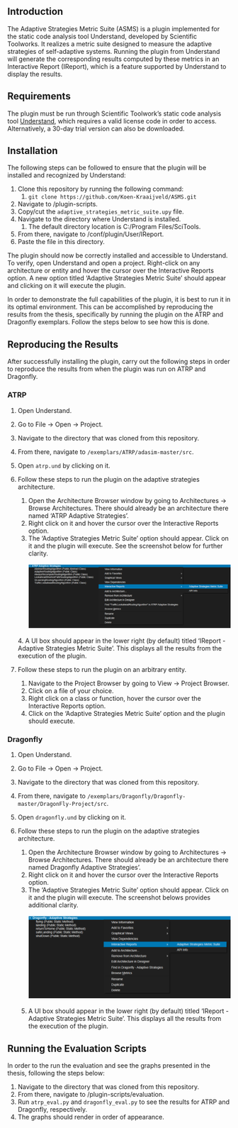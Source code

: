 Introduction
------------
The Adaptive Strategies Metric Suite (ASMS) is a plugin 
implemented for the static code analysis tool Understand, 
developed by Scientific Toolworks. It realizes a 
metric suite designed to measure the adaptive strategies of self-adaptive systems. Running the plugin 
from Understand will generate the corresponding results 
computed by these metrics in an Interactive Report (IReport), 
which is a feature supported by Understand to display the 
results. 

Requirements
------------
The plugin must be run through Scientific Toolwork’s static 
code analysis tool [Understand](https://licensing.scitools.com/download), which requires a valid license 
code in order to access. Alternatively, a 30-day trial 
version can also be downloaded.

Installation
------------
The following steps can be followed to ensure that the 
plugin will be installed and recognized by Understand:

1. Clone this repository by running the following command:
   1. ```git clone https://github.com/Koen-Kraaijveld/ASMS.git```
2. Navigate to /plugin-scripts.
3. Copy/cut the ```adaptive_strategies_metric_suite.upy``` file.
4. Navigate to the directory where Understand is installed.
   1. The default directory location is C:/Program Files/SciTools.
5. From there, navigate to /conf/plugin/User/IReport.
6. Paste the file in this directory.

The plugin should now be correctly installed and accessible 
to Understand. To verify, open Understand and open a project. 
Right-click on any architecture or entity and hover the 
cursor over the Interactive Reports option. A new option 
titled ‘Adaptive Strategies Metric Suite’ should appear and 
clicking on it will execute the plugin.

In order to demonstrate the full capabilities of the plugin, 
it is best to run it in its optimal environment. This can be 
accomplished by reproducing the results from the thesis, 
specifically by running the plugin on the ATRP and Dragonfly 
exemplars. Follow the steps below to see how this is done.

Reproducing the Results
------------
After successfully installing the plugin, carry out the 
following steps in order to reproduce the results from 
when the plugin was run on ATRP and Dragonfly.

### ATRP ###
1. Open Understand.
2. Go to File → Open → Project.
3. Navigate to the directory that was cloned from this repository.
4. From there, navigate to ```/exemplars/ATRP/adasim-master/src```.
5. Open ```atrp.und``` by clicking on it.
6. Follow these steps to run the plugin on the adaptive strategies architecture.
   1. Open the Architecture Browser window by going to Architectures → Browse Architectures. There should already be an architecture there named ‘ATRP Adaptive Strategies’.
   2. Right click on it and hover the cursor over the Interactive Reports option.
   3. The ‘Adaptive Strategies Metric Suite’ option should appear. Click on it and the plugin will execute. See the screenshot below for further clarity.
    <br /> &nbsp;    
      ![atrp_arch_execute_instructions](/readme-img/atrp_archictecture_execute.png) <br />
    <br />
   4. A UI box should appear in the lower right (by default) titled ‘IReport - Adaptive Strategies Metric Suite’. This displays all the results from the execution of the plugin.

    
7. Follow these steps to run the plugin on an arbitrary entity.
   1. Navigate to the Project Browser by going to View → Project Browser.
   2. Click on a file of your choice.
   3. Right click on a class or function, hover the cursor over the Interactive Reports option.
   4. Click on the ‘Adaptive Strategies Metric Suite’ option and the plugin should execute.


### Dragonfly ###
1. Open Understand.
2. Go to File → Open → Project.
3. Navigate to the directory that was cloned from this repository.
4. From there, navigate to ```/exemplars/Dragonfly/Dragonfly-master/DragonFly-Project/src```.
5. Open ```dragonfly.und``` by clicking on it.
6. Follow these steps to run the plugin on the adaptive strategies architecture.
   1. Open the Architecture Browser window by going to Architectures → Browse Architectures. There should already be an architecture there named Dragonfly Adaptive Strategies’.
   2. Right click on it and hover the cursor over the Interactive Reports option.
   3. The ‘Adaptive Strategies Metric Suite’ option should appear. Click on it and the plugin will execute. The screenshot belows provides additional clarity.
   <br /> &nbsp; 
      ![dragonfly_arch_execute_instructions](/readme-img/dragonfly_archictecture_execute.png) <br />
   <br />
   
   5. A UI box should appear in the lower right (by default) titled ‘IReport - Adaptive Strategies Metric Suite’. This displays all the results from the execution of the plugin.

Running the Evaluation Scripts
------------
In order to the run the evaluation and see the graphs 
presented in the thesis, following the steps below:
1. Navigate to the directory that was cloned from this repository.
2. From there, navigate to /plugin-scripts/evaluation.
3. Run ```atrp_eval.py``` and ```dragonfly_eval.py``` to see the results for ATRP and Dragonfly, respectively.
4. The graphs should render in order of appearance.